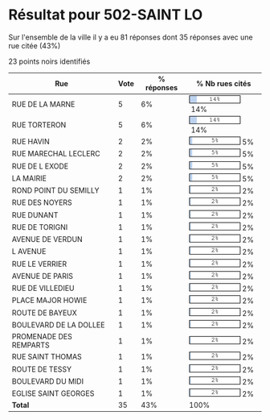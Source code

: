 # Résultat pour 502-SAINT LO

Sur l'ensemble de la ville il y a eu 81 réponses dont 35 réponses avec une rue citée (43%)

23 points noirs identifiés

| Rue | Vote | % réponses | % Nb rues cités|
|-----|------|------------|----------------|
| RUE DE LA MARNE | 5 | 6% | <img src="../../img/bar_14.gif" />&nbsp;14%|
| RUE TORTERON | 5 | 6% | <img src="../../img/bar_14.gif" />&nbsp;14%|
| RUE HAVIN | 2 | 2% | <img src="../../img/bar_5.gif" />&nbsp;5%|
| RUE MARECHAL LECLERC | 2 | 2% | <img src="../../img/bar_5.gif" />&nbsp;5%|
| RUE DE L EXODE | 2 | 2% | <img src="../../img/bar_5.gif" />&nbsp;5%|
| LA MAIRIE | 2 | 2% | <img src="../../img/bar_5.gif" />&nbsp;5%|
| ROND POINT DU SEMILLY | 1 | 1% | <img src="../../img/bar_2.gif" />&nbsp;2%|
| RUE DES NOYERS | 1 | 1% | <img src="../../img/bar_2.gif" />&nbsp;2%|
| RUE DUNANT | 1 | 1% | <img src="../../img/bar_2.gif" />&nbsp;2%|
| RUE DE TORIGNI | 1 | 1% | <img src="../../img/bar_2.gif" />&nbsp;2%|
| AVENUE DE VERDUN | 1 | 1% | <img src="../../img/bar_2.gif" />&nbsp;2%|
| L AVENUE | 1 | 1% | <img src="../../img/bar_2.gif" />&nbsp;2%|
| RUE LE VERRIER | 1 | 1% | <img src="../../img/bar_2.gif" />&nbsp;2%|
| AVENUE DE PARIS | 1 | 1% | <img src="../../img/bar_2.gif" />&nbsp;2%|
| RUE DE VILLEDIEU | 1 | 1% | <img src="../../img/bar_2.gif" />&nbsp;2%|
| PLACE MAJOR HOWIE | 1 | 1% | <img src="../../img/bar_2.gif" />&nbsp;2%|
| ROUTE DE BAYEUX | 1 | 1% | <img src="../../img/bar_2.gif" />&nbsp;2%|
| BOULEVARD DE LA DOLLEE | 1 | 1% | <img src="../../img/bar_2.gif" />&nbsp;2%|
| PROMENADE DES REMPARTS | 1 | 1% | <img src="../../img/bar_2.gif" />&nbsp;2%|
| RUE SAINT THOMAS | 1 | 1% | <img src="../../img/bar_2.gif" />&nbsp;2%|
| ROUTE DE TESSY | 1 | 1% | <img src="../../img/bar_2.gif" />&nbsp;2%|
| BOULEVARD DU MIDI | 1 | 1% | <img src="../../img/bar_2.gif" />&nbsp;2%|
| EGLISE SAINT GEORGES | 1 | 1% | <img src="../../img/bar_2.gif" />&nbsp;2%|
| **Total** | 35 | 43% | 100%|
